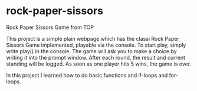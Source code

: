 # rock-paper-sissors

Rock Paper Sissors Game from TOP

This project is a simple plain webpage which has the classi Rock Paper Sissors Game implemented, playable via the console.
To start play, simply write play() in the console. The game will ask you to make a choice by writing it into the prompt window.
After each round, the result and current standing will be logged. As soon as one player hits 5 wins, the game is over.


In this project I learned how to do basic functions and if-loops and for-loops.
